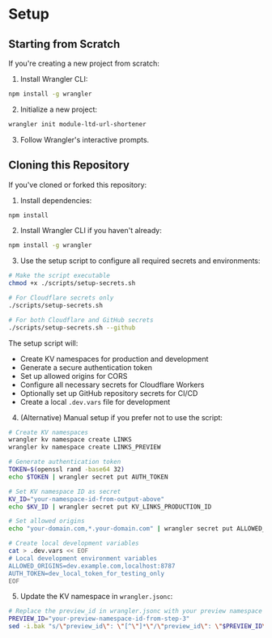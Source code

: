 # Setup

## Starting from Scratch

If you're creating a new project from scratch:

1. Install Wrangler CLI:

```bash
npm install -g wrangler
```

2. Initialize a new project:

```bash
wrangler init module-ltd-url-shortener
```

3. Follow Wrangler's interactive prompts.

## Cloning this Repository

If you've cloned or forked this repository:

1. Install dependencies:

```bash
npm install
```

2. Install Wrangler CLI if you haven't already:

```bash
npm install -g wrangler
```

3. Use the setup script to configure all required secrets and environments:

```bash
# Make the script executable
chmod +x ./scripts/setup-secrets.sh

# For Cloudflare secrets only
./scripts/setup-secrets.sh

# For both Cloudflare and GitHub secrets
./scripts/setup-secrets.sh --github
```

The setup script will:
- Create KV namespaces for production and development
- Generate a secure authentication token
- Set up allowed origins for CORS
- Configure all necessary secrets for Cloudflare Workers
- Optionally set up GitHub repository secrets for CI/CD
- Create a local `.dev.vars` file for development

4. (Alternative) Manual setup if you prefer not to use the script:

```bash
# Create KV namespaces
wrangler kv namespace create LINKS
wrangler kv namespace create LINKS_PREVIEW

# Generate authentication token
TOKEN=$(openssl rand -base64 32)
echo $TOKEN | wrangler secret put AUTH_TOKEN

# Set KV namespace ID as secret
KV_ID="your-namespace-id-from-output-above"
echo $KV_ID | wrangler secret put KV_LINKS_PRODUCTION_ID

# Set allowed origins
echo "your-domain.com,*.your-domain.com" | wrangler secret put ALLOWED_ORIGINS

# Create local development variables
cat > .dev.vars << EOF
# Local development environment variables
ALLOWED_ORIGINS=dev.example.com,localhost:8787
AUTH_TOKEN=dev_local_token_for_testing_only
EOF
```

5. Update the KV namespace in `wrangler.jsonc`:

```bash
# Replace the preview_id in wrangler.jsonc with your preview namespace ID
PREVIEW_ID="your-preview-namespace-id-from-step-3"
sed -i.bak "s/\"preview_id\": \"[^\"]*\"/\"preview_id\": \"$PREVIEW_ID\"/" wrangler.jsonc && rm wrangler.jsonc.bak
```
